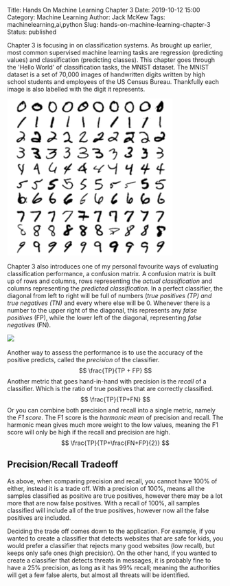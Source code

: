 Title: Hands On Machine Learning Chapter 3
Date: 2019-10-12 15:00
Category: Machine Learning
Author: Jack McKew
Tags: machinelearning,ai,python
Slug: hands-on-machine-learning-chapter-3
Status: published

Chapter 3 is focusing in on classification systems. As brought up earlier, most common supervised machine learning tasks are regression (predicting values) and classification (predicting classes). This chapter goes through the 'Hello World' of classification tasks, the MNIST dataset. The MNIST dataset is a set of 70,000 images of handwritten digits written by high school students and employees of the US Census Bureau. Thankfully each image is also labelled with the digit it represents.

![firefox_REN2sVWiQj](/img/hands-on-machine-learning-chapter-3/firefox_REN2sVWiQj.png)

Chapter 3 also introduces one of my personal favourite ways of evaluating classification performance, a confusion matrix. A confusion matrix is built up of rows and columns, rows representing the *actual classification* and columns representing the *predicted classification*. In a perfect classifier, the diagonal from left to right will be full of numbers (*true positives (TP) and true negatives (TN)* and every where else will be 0. Whenever there is a number to the upper right of the diagonal, this represents any *false positives* (FP), while the lower left of the diagonal, representing *false negatives* (FN).

![](https://miro.medium.com/max/356/1*Z54JgbS4DUwWSknhDCvNTQ.png)

Another way to assess the performance is to use the accuracy of the positive predicts, called the *precision* of the classifier.
$$
\frac{TP}{TP + FP}
$$
Another metric that goes hand-in-hand with precision is the *recall* of a classifier. Which is the ratio of true positives that are correctly classified.
$$
\frac{TP}{TP+FN}
$$
Or you can combine both precision and recall into a single metric, namely the *F1 score*. The F1 score is the *harmonic mean* of precision and recall. The harmonic mean gives much more weight to the low values, meaning the F1 score will only be high if the recall and precision are high.
$$
\frac{TP}{TP+\frac{FN+FP}{2}}
$$

## Precision/Recall Tradeoff

As above, when comparing precision and recall, you cannot have 100% of either, instead it is a trade off. With a precision of 100%, means all the samples classified as positive are true positives, however there may be a lot more that are now false positives. With a recall of 100%, all samples classified will include all of the true positives, however now all the false positives are included.

Deciding the trade off comes down to the application. For example, if you wanted to create a classifier that detects websites that are safe for kids, you would prefer a classifier that rejects many good websites (low recall), but keeps only safe ones (high precision). On the other hand, if you wanted to create a classifier that detects threats in messages, it is probably fine to have a 25% precision, as long as it has 99% recall; meaning the authorities will get a few false alerts, but almost all threats will be identified.


